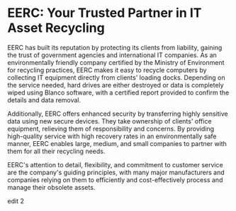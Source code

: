 # EERC: Your Trusted Partner in IT Asset Recycling

EERC has built its reputation by protecting its clients from liability, gaining the trust of government agencies and international IT companies. As an environmentally friendly company certified by the Ministry of Environment for recycling practices, EERC makes it easy to recycle computers by collecting IT equipment directly from clients' loading docks. Depending on the service needed, hard drives are either destroyed or data is completely wiped using Blanco software, with a certified report provided to confirm the details and data removal.

Additionally, EERC offers enhanced security by transferring highly sensitive data using new secure devices. They take ownership of clients' office equipment, relieving them of responsibility and concerns. By providing high-quality service with high recovery rates in an environmentally safe manner, EERC enables large, medium, and small companies to partner with them for all their recycling needs.

EERC's attention to detail, flexibility, and commitment to customer service are the company's guiding principles, with many major manufacturers and companies relying on them to efficiently and cost-effectively process and manage their obsolete assets.



edit 2
